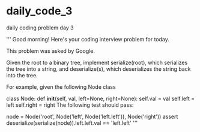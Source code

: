 # daily_code_3
daily coding problem day 3

'''
Good morning! Here's your coding interview problem for today.

This problem was asked by Google.

Given the root to a binary tree, implement serialize(root), which serializes the tree into a string, 
and deserialize(s), which deserializes the string back into the tree.

For example, given the following Node class

class Node:
    def __init__(self, val, left=None, right=None):
        self.val = val
        self.left = left
        self.right = right
The following test should pass:

node = Node('root', Node('left', Node('left.left')), Node('right'))
assert deserialize(serialize(node)).left.left.val == 'left.left'
'''
